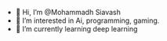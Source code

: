 - 👋 Hi, I’m @Mohammadh Siavash
- 👀 I’m interested in Ai, programming, gaming.
- 🌱 I’m currently learning deep learning


<!---
Mohammadhsiavash/Mohammadhsiavash is a ✨ special ✨ repository because its `README.md` (this file) appears on your GitHub profile.
You can click the Preview link to take a look at your changes.
--->
